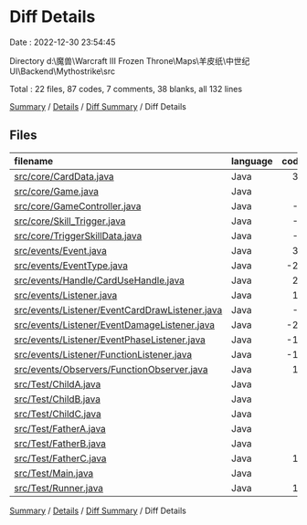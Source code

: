 # Diff Details

Date : 2022-12-30 23:54:45

Directory d:\\魔兽\\Warcraft III Frozen Throne\\Maps\\羊皮纸\\中世纪UI\\Backend\\Mythostrike\\src

Total : 22 files,  87 codes, 7 comments, 38 blanks, all 132 lines

[Summary](results.md) / [Details](details.md) / [Diff Summary](diff.md) / Diff Details

## Files
| filename | language | code | comment | blank | total |
| :--- | :--- | ---: | ---: | ---: | ---: |
| [src/core/CardData.java](/src/core/CardData.java) | Java | 30 | 4 | 10 | 44 |
| [src/core/Game.java](/src/core/Game.java) | Java | 6 | 0 | 0 | 6 |
| [src/core/GameController.java](/src/core/GameController.java) | Java | -1 | 11 | 3 | 13 |
| [src/core/Skill_Trigger.java](/src/core/Skill_Trigger.java) | Java | -1 | 0 | 0 | -1 |
| [src/core/TriggerSkillData.java](/src/core/TriggerSkillData.java) | Java | -4 | 0 | 0 | -4 |
| [src/events/Event.java](/src/events/Event.java) | Java | 31 | 0 | 10 | 41 |
| [src/events/EventType.java](/src/events/EventType.java) | Java | -20 | -12 | -5 | -37 |
| [src/events/Handle/CardUseHandle.java](/src/events/handle/CardUseHandle.java) | Java | 20 | 0 | 7 | 27 |
| [src/events/Listener.java](/src/events/Listener.java) | Java | 17 | 0 | 12 | 29 |
| [src/events/Listener/EventCardDrawListener.java](/src/events/Listener/EventCardDrawListener.java) | Java | -3 | 0 | -2 | -5 |
| [src/events/Listener/EventDamageListener.java](/src/events/Listener/EventDamageListener.java) | Java | -23 | 0 | -13 | -36 |
| [src/events/Listener/EventPhaseListener.java](/src/events/Listener/EventPhaseListener.java) | Java | -19 | 0 | -8 | -27 |
| [src/events/Listener/FunctionListener.java](/src/events/Listener/FunctionListener.java) | Java | -16 | 0 | -9 | -25 |
| [src/events/Observers/FunctionObserver.java](/src/events/Observers/FunctionObserver.java) | Java | 15 | 0 | 9 | 24 |
| [src/Test/ChildA.java](/src/Test/ChildA.java) | Java | 9 | 0 | 3 | 12 |
| [src/Test/ChildB.java](/src/Test/ChildB.java) | Java | 3 | 0 | 2 | 5 |
| [src/Test/ChildC.java](/src/Test/ChildC.java) | Java | 7 | 0 | 4 | 11 |
| [src/Test/FatherA.java](/src/Test/FatherA.java) | Java | 5 | 0 | 3 | 8 |
| [src/Test/FatherB.java](/src/Test/FatherB.java) | Java | 3 | 0 | 2 | 5 |
| [src/Test/FatherC.java](/src/Test/FatherC.java) | Java | 11 | 0 | 4 | 15 |
| [src/Test/Main.java](/src/Test/Main.java) | Java | 2 | 0 | 2 | 4 |
| [src/Test/Runner.java](/src/Test/Runner.java) | Java | 15 | 4 | 4 | 23 |

[Summary](results.md) / [Details](details.md) / [Diff Summary](diff.md) / Diff Details
